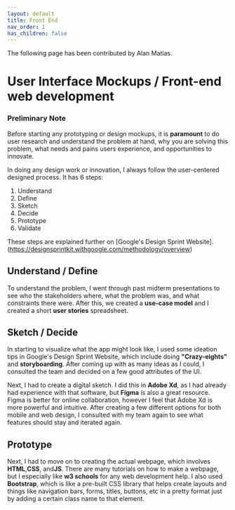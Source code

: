 ```yaml
---
layout: default
title: Front End
nav_order: 1
has_children: false
---
```


The following page has been contributed by Alan Matias.

# User Interface Mockups / Front-end web development

### Preliminary Note

Before starting any prototyping or design mockups, it is **paramount** to do user research
and understand the problem at hand, why you are solving this problem, what needs and pains users experience, and 
opportunities to innovate. 

In doing any design work or innovation, I always follow the user-centered designed process. It has 6 steps:

1. Understand
2. Define
3. Sketch
4. Decide
5. Prototype
6. Validate

These steps are explained further on [Google's Design Sprint Website]. (https://designsprintkit.withgoogle.com/methodology/overview)


## Understand / Define
To understand the problem, I went through past midterm presentations to see who the stakeholders where, what the 
problem was, and what constraints there were. After this, we created a **use-case model** and I created a short 
**user stories** spreadsheet.

## Sketch / Decide
In starting to visualize what the app might look like, I used some ideation tips in Google's Design Sprint Website,
which include doing **"Crazy-eights"** and **storyboarding**. After coming up with as many ideas as I could, I consulted
the team and decided on a few good attributes of the UI. 

Next, I had to create a digital sketch. I did this in **Adobe Xd**, as I had already had experience with that software,
but **Figma** is also a great resource. Figma is better for online collaboration, however I feel that Adobe Xd is more
powerful and intuitive. After creating a few different options for both mobile and web design, I consulted with
my team again to see what features should stay and iterated again.

## Prototype
Next, I had to move on to creating the actual webpage, which involves **HTML**,**CSS**, and**JS**. There are many
tutorials on how to make a webpage, but I especially like **w3 schools** for any web development help. I also used
**Bootstrap**, which is like a pre-built CSS library that helps create layouts and things like navigation bars,
forms, titles, buttons, etc in a pretty format just by adding a certain class name to that element.
